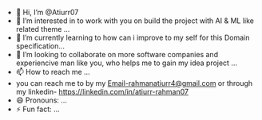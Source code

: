 - 👋 Hi, I’m @Atiurr07
- 👀 I’m interested in  to work with you on build the project with AI & ML like related theme ...
- 🌱 I’m currently learning  to how can i improve to my self for this Domain specification...
- 💞️ I’m looking to collaborate on more software companies and experiencive man like you, who helps me to gain my idea project ...
- 📫 How to reach me ...
- you can reach me to by my Email-rahmanatiurr4@gmail.com or through  my linkedin- https://linkedin.com/in/atiurr-rahman07
- 😄 Pronouns: ...
- ⚡ Fun fact: ...

<!---
Atiurr07/Atiurr07 is a ✨ special ✨ repository because its `README.md` (this file) appears on your GitHub profile.
You can click the Preview link to take a look at your changes.
--->
